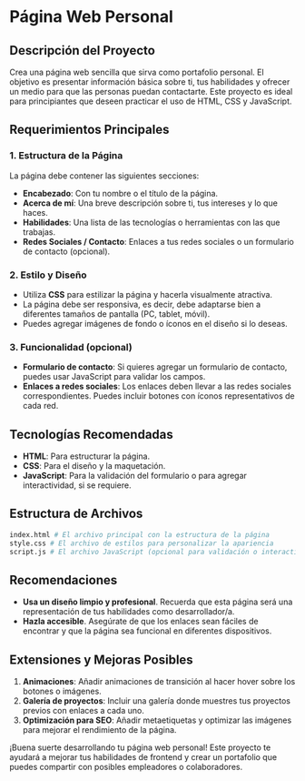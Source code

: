 # Página Web Personal

## Descripción del Proyecto

Crea una página web sencilla que sirva como portafolio personal. El objetivo es presentar información básica sobre ti, tus habilidades y ofrecer un medio para que las personas puedan contactarte. Este proyecto es ideal para principiantes que deseen practicar el uso de HTML, CSS y JavaScript.

## Requerimientos Principales

### 1. Estructura de la Página

La página debe contener las siguientes secciones:

- **Encabezado**: Con tu nombre o el título de la página.
- **Acerca de mí**: Una breve descripción sobre ti, tus intereses y lo que haces.
- **Habilidades**: Una lista de las tecnologías o herramientas con las que trabajas.
- **Redes Sociales / Contacto**: Enlaces a tus redes sociales o un formulario de contacto (opcional).

### 2. Estilo y Diseño

- Utiliza **CSS** para estilizar la página y hacerla visualmente atractiva.
- La página debe ser responsiva, es decir, debe adaptarse bien a diferentes tamaños de pantalla (PC, tablet, móvil).
- Puedes agregar imágenes de fondo o íconos en el diseño si lo deseas.

### 3. Funcionalidad (opcional)

- **Formulario de contacto**: Si quieres agregar un formulario de contacto, puedes usar JavaScript para validar los campos.
- **Enlaces a redes sociales**: Los enlaces deben llevar a las redes sociales correspondientes. Puedes incluir botones con íconos representativos de cada red.

## Tecnologías Recomendadas

- **HTML**: Para estructurar la página.
- **CSS**: Para el diseño y la maquetación.
- **JavaScript**: Para la validación del formulario o para agregar interactividad, si se requiere.

## Estructura de Archivos

```bash
index.html # El archivo principal con la estructura de la página
style.css # El archivo de estilos para personalizar la apariencia
script.js # El archivo JavaScript (opcional para validación o interactividad)
```

## Recomendaciones

- **Usa un diseño limpio y profesional**. Recuerda que esta página será una representación de tus habilidades como desarrollador/a.
- **Hazla accesible**. Asegúrate de que los enlaces sean fáciles de encontrar y que la página sea funcional en diferentes dispositivos.

## Extensiones y Mejoras Posibles

1. **Animaciones**: Añadir animaciones de transición al hacer hover sobre los botones o imágenes.
2. **Galería de proyectos**: Incluir una galería donde muestres tus proyectos previos con enlaces a cada uno.
3. **Optimización para SEO**: Añadir metaetiquetas y optimizar las imágenes para mejorar el rendimiento de la página.

¡Buena suerte desarrollando tu página web personal! Este proyecto te ayudará a mejorar tus habilidades de frontend y crear un portafolio que puedes compartir con posibles empleadores o colaboradores.
